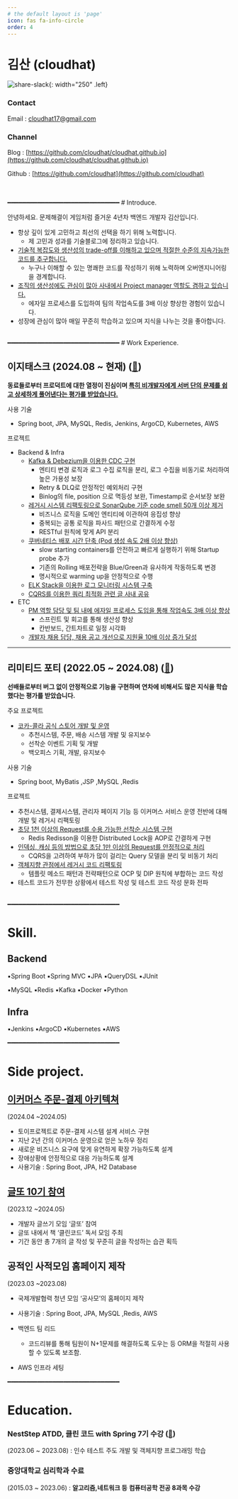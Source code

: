```yaml
---
# the default layout is 'page'
icon: fas fa-info-circle
order: 4
---
```



# 김산 (cloudhat)

![share-slack](/assets/img/profile.png){: width="250" .left}



### Contact

Email : cloudhat17@gmail.com

### Channel

Blog : [https://github.com/cloudhat/cloudhat.github.io](https://github.com/cloudhat/cloudhat.github.io)

Github : [https://github.com/cloudhat](https://github.com/cloudhat)

<br>
<br>
━━━━━━━━━━━━━━━━━━━━━━━━━━━━━━
# Introduce.

안녕하세요. 문제해결이 게임처럼 즐거운 4년차 백엔드 개발자 김산입니다.

- 항상 깊이 있게 고민하고 최선의 선택을 하기 위해 노력합니다.
    - 제 고민과 성과를 기술블로그에 정리하고 있습니다. 
- [기술적 복잡도와 생산성의 trade-off를 이해하고 있으며 적절한 수준의 지속가능한 코드를 추구합니다.](https://cloudhat.github.io/posts/sustainable-software/)
    - 누구나 이해할 수 있는 명쾌한 코드를 작성하기 위해 노력하며 오버엔지니어링을 경계합니다.
- [조직의 생산성에도 관심이 많아 사내에서 Project manager 역할도 겸하고 있습니다.](https://cloudhat.github.io/posts/agile-for-agile/)
    - 에자일 프로세스를 도입하여 팀의 작업속도를 3배 이상 향상한 경험이 있습니다.
- 성장에 관심이 많아 매일 꾸준히 학습하고 있으며 지식을 나누는 것을 좋아합니다.



<br>
━━━━━━━━━━━━━━━━━━━━━━━━━━━━━━
# Work Experience.

## 이지태스크 (2024.08 ~ 현재) **(**[🔗](https://easytask.co.kr/)**)**
**동료들로부터 프로덕트에 대한 열정이 진심이며 [특히 비개발자에게 서버 단의 문제를 쉽고 상세하게 풀어낸다는 평가를 받았습니다.](https://cloudhat.github.io/posts/developer-possible-today/)**

사용 기술 
-  Spring boot, JPA, MySQL, Redis, Jenkins, ArgoCD, Kubernetes, AWS

프로젝트
- Backend & Infra
    - [Kafka & Debezium을 이용한 CDC 구현](https://cloudhat.github.io/posts/debezium-kafka-CDC/)
        - 엔티티 변경 로직과 로그 수집 로직을 분리, 로그 수집을 비동기로 처리하여 높은 가용성 보장
        - Retry & DLQ로 안정적인 예외처리 구현
        - Binlog의 file, position 으로 멱등성 보완, Timestamp로 순서보장 보완
    - [레거시 시스템 리팩토링으로 SonarQube 기준 code smell 50개 이상 제거](https://cloudhat.github.io/posts/refactoring/)
        - 비즈니스 로직을 도메인 엔티티에 이관하여 응집성 향상
        - 중복되는 공통 로직을 파사드 패턴으로 간결하게 수정
        - RESTful 원칙에 맞게 API 분리
    - [쿠버네티스 배포 시간 단축 (Pod 생성 속도 2배 이상 향상)](https://cloudhat.github.io/posts/kubernetes-deployment/)
        - slow starting containers를 안전하고 빠르게 실행하기 위해 Startup probe 추가
        - 기존의 Rolling 배포전략을 Blue/Green과 유사하게 작동하도록 변경
        - 명시적으로 warming up을 안정적으로 수행
    - [ELK Stack을 이용한 로그 모니터링 시스템 구축](https://cloudhat.github.io/posts/ELK-in-local-env/)
    - [CQRS를 이용한 쿼리 최적화 관련 글 사내 공유](https://cloudhat.github.io/posts/CQRS-concept/)
- ETC
    - [PM 역할 담당 및 팀 내에 에자일 프로세스 도입을 통해 작업속도 3배 이상 향상](https://cloudhat.github.io/posts/agile-for-agile/)
        - 스프린트 및 회고를 통해 생산성 향상
        - 칸반보드, 간트차트로 일정 시각화
    - [개발자 채용 담당, 채용 공고 개선으로 지원율 10배 이상 증가 달성](https://cloudhat.github.io/posts/recruitment-process-improvement/)

  
---

## 리미티드 포티 (2022.05 ~ 2024.08) **(**[🔗](https://www.limited40.com)**)**
**선배들로부터 버그 없이 안정적으로 기능을 구현하며 연차에 비해서도 많은 지식을 학습했다는 평가를 받았습니다.**

주요 프로젝트 
- [코카-콜라 공식 스토어 개발 및 운영 ](https://cokeplay.cocacola.co.kr/main)
    - 추천시스템, 주문, 배송 시스템 개발 및 유지보수
    - 선착순 이벤트 기획 및 개발
    - 백오피스 기획, 개발, 유지보수


사용 기술 
  - Spring boot, MyBatis ,JSP ,MySQL ,Redis


프로젝트
- 추천시스템, 결제시스템, 관리자 페이지 기능 등 이커머스 서비스 운영 전반에 대해 개발 및 레거시 리팩토링
- [초당 1천 이상의 Request를 수용 가능한 선착순 시스템 구현](https://cloudhat.github.io/posts/distributed-lock-redis-FCFS/)
    - Redis Redisson을 이용한 Distributed Lock을 AOP로 간결하게 구현
- [인덱싱, 캐싱 등의 방법으로 초당 1만 이상의 Request를 안정적으로 처리](https://cloudhat.github.io/posts/optimization/)
    - CQRS을 고려하여 부하가 많이 걸리는 Query 모델을 분리 및 비동기 처리
- [객체지향 관점에서 레거시 코드 리팩토링](https://cloudhat.github.io/posts/strategy-pattern/)
    - 템플릿 메소드 패턴과 전략패턴으로 OCP 및 DIP 원칙에 부합하는 코드 작성    
- 테스트 코드가 전무한 상황에서 테스트 작성 및 테스트 코드 작성 문화 전파 

<br>
━━━━━━━━━━━━━━━━━━━━━━━━━━━━━━

# Skill.

## Backend

▪️Spring Boot  ▪️Spring MVC  ▪️JPA ▪️QueryDSL ▪️JUnit

▪️MySQL  ▪️Redis  ▪️Kafka  ▪️Docker ▪️Python 

## Infra

▪️Jenkins  ▪️ArgoCD  ▪️Kubernetes  ▪️AWS


━━━━━━━━━━━━━━━━━━━━━━━━━━━━━━

# Side project.

##  **[이커머스 주문-결제 아키텍쳐](https://cloudhat.github.io/posts/payment-system/)**


(2024.04 ~2024.05)

- 토이프로젝트로 주문-결제 시스템 설계 서비스 구현
- 지난 2년 간의 이커머스 운영으로 얻은 노하우 정리
- 새로운 비즈니스 요구에 맞게 유연하게 확장 가능하도록 설계
- 장애상황에 안정적으로 대응 가능하도록 설계
- 사용기술 : Spring Boot, JPA, H2 Database

##  **[글또 10기 참여](https://geultto.github.io/blog/geultto-summary/)**


(2023.12 ~2024.05)

- 개발자 글쓰기 모임 ‘글또’ 참여
- 글또 내에서 책 ‘클린코드’ 독서 모임 주최
- 기간 동안 총 7개의 글 작성 및 꾸준히 글을 작성하는 습관 획득

## 공적인 사적모임 홈페이지 제작

(2023.03 ~2023.08)

- 국제개발협력 청년  모임 ‘공사모’의 홈페이지 제작
- 사용기술 : Spring Boot, JPA, MySQL ,Redis, AWS
- 백엔드 팀 리드
    - 코드리뷰를 통해 팀원이  N+1문제를 해결하도록 도우는 등 ORM을 적절히 사용할 수 있도록 보조함.
    
- AWS 인프라 세팅

━━━━━━━━━━━━━━━━━━━━━━━━━━━━━━
# Education.

### **NestStep ATDD, 클린 코드 with Spring 7기 수강 (**[🔗](https://edu.nextstep.camp/c/R89PYi5H/)**)**

(2023.06 ~ 2023.08) : 인수 테스트 주도 개발 및 객체지향 프로그래밍 학습

### 중앙대학교 심리학과 수료

(2015.03 ~ 2023.06) : **알고리즘,네트워크 등** **컴퓨터공학 전공 8과목 수강**
